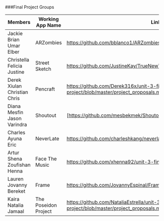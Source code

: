 ###Final Project Groups

|Members|Working App Name|Link to Repo|Mentor|
|---|---|---|---|
|Jackie <br> Brian <br> Umar <br> Elber|ARZombies|https://github.com/bblanco1/ARZombies|Tom Elliott|
|Christella <br> Felicia <br> Justine|Street Sketch|https://github.com/JustineKay/TrueNewYorker|Cameron Spickert|
|Derek <br> Xiulan <br> Christian <br> Chris|Pencraft|https://github.com/Derek316x/unit-3-final-project/blob/master/project_proposals.md|Tanner Welsh|
|Diana <br> Mesfin <br> Jason <br> Varindra|Shoutout|[https://github.com/mesbekmek/Shoutout](https://github.com/mesbekmek/Shoutout)|Shopkeep Team|
|Charles <br> Ayuna <br> Eric|NeverLate|https://github.com/charleshkang/neverlate/blob/master/NeverLateProjectProposal.md|Dave Grandinetti|
|Artur <br> Shena <br> Zoufishan <br> Henna|Face The Music|https://github.com/xhenna92/unit-3-final-project/blob/master/ProjectProposal.md|Jiaqi Liu|
|Lauren <br> Jovanny <br> Bereket|Frame|https://github.com/JovannyEspinal/Frame|Sarah Scott|
|Kaira <br> Natalia <br> Jamaal|The Poseidon Project|https://github.com/NataliaEstrella/unit-3-final-project/blob/master/project_proposals.md|Michael Vilabrera|

 
